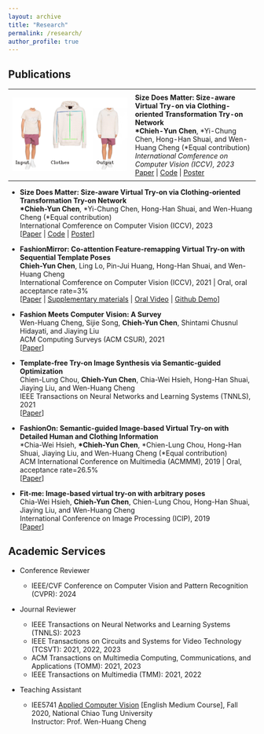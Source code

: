 ```yaml
---
layout: archive
title: "Research"
permalink: /research/
author_profile: true
---
```


## Publications

<table style="border: 0px width: 100%; border-collapse: collapse;">
  <tr>
    <td style="border: 0px solid black; padding: 8px;">
      <img src="https://github.com/ChiehYunChen/ChiehYunChen.github.io/blob/master/images/publications/human33_upper128_masked.gif" alt="COTTON-thumbnail" style="width:100%;">
    </td>
    <td style="border: 0px solid black; padding: 8px;"><strong>Size Does Matter: Size-aware Virtual Try-on via Clothing-oriented Transformation Try-on Network</strong>
    <br><strong>*Chieh-Yun Chen</strong>, *Yi-Chung Chen, Hong-Han Shuai, and Wen-Huang Cheng (*Equal contribution)
    <br> <em>International Comference on Computer Vision (ICCV), 2023 </em>
    <br> <a href="https://openaccess.thecvf.com/content/ICCV2023/papers/Chen_Size_Does_Matter_Size-aware_Virtual_Try-on_via_Clothing-oriented_Transformation_Try-on_ICCV_2023_paper.pdf" target="_blank">Paper</a> | 
      <a href="https://github.com/cotton6/COTTON-size-does-matter" target="_blank">Code</a> | 
      <a href="https://drive.google.com/file/d/1Q0akJasw3Z3O-4YECa-4GkUs-A-pv9pr/view?usp=sharing" target="_blank">Poster</a>
    </td>
  </tr>
</table>


- **Size Does Matter: Size-aware Virtual Try-on via Clothing-oriented Transformation Try-on Network** 
<br> **\*Chieh-Yun Chen**, \*Yi-Chung Chen, Hong-Han Shuai, and Wen-Huang Cheng (\*Equal contribution)
<br> International Comference on Computer Vision (ICCV), 2023
<br> [[Paper](https://openaccess.thecvf.com/content/ICCV2023/papers/Chen_Size_Does_Matter_Size-aware_Virtual_Try-on_via_Clothing-oriented_Transformation_Try-on_ICCV_2023_paper.pdf) 
\| [Code](https://github.com/cotton6/COTTON-size-does-matter)
\| [Poster](https://drive.google.com/file/d/1Q0akJasw3Z3O-4YECa-4GkUs-A-pv9pr/view?usp=sharing)]


- **FashionMirror: Co-attention Feature-remapping Virtual Try-on with Sequential Template Poses** 
<br> **Chieh-Yun Chen**, Ling Lo, Pin-Jui Huang, Hong-Han Shuai, and Wen-Huang Cheng
<br> International Comference on Computer Vision (ICCV), 2021 | Oral, oral acceptance rate=3%
<br> [[Paper](https://openaccess.thecvf.com/content/ICCV2021/papers/Chen_FashionMirror_Co-Attention_Feature-Remapping_Virtual_Try-On_With_Sequential_Template_Poses_ICCV_2021_paper.pdf) 
\| [Supplementary materials](https://openaccess.thecvf.com/content/ICCV2021/supplemental/Chen_FashionMirror_Co-Attention_Feature-Remapping_ICCV_2021_supplemental.pdf) 
\| [Oral Video](https://youtu.be/1qPQWZmUbow) 
\| [Github Demo](https://github.com/FashionMirror/FashionMirror)]

- **Fashion Meets Computer Vision: A Survey** 
<br> Wen-Huang Cheng, Sijie Song, **Chieh-Yun Chen**, Shintami Chusnul Hidayati, and Jiaying Liu
<br> ACM Computing Surveys (ACM CSUR), 2021 
<br> [[Paper](https://dl.acm.org/doi/pdf/10.1145/3447239)] 

- **Template-free Try-on Image Synthesis via Semantic-guided Optimization** 
<br> Chien-Lung Chou, **Chieh-Yun Chen**, Chia-Wei Hsieh, Hong-Han Shuai, Jiaying Liu, and Wen-Huang Cheng
<br> IEEE Transactions on Neural Networks and Learning Systems (TNNLS), 2021 
<br> [[Paper](https://arxiv.org/pdf/2102.03503.pdf)]

- **FashionOn: Semantic-guided Image-based Virtual Try-on with Detailed Human and Clothing Information** 
<br> \*Chia-Wei Hsieh, **\*Chieh-Yun Chen**, \*Chien-Lung Chou, Hong-Han Shuai, Jiaying Liu, and Wen-Huang Cheng (*Equal contribution)
<br> ACM International Conference on Multimedia (ACMMM), 2019 | Oral, acceptance rate=26.5%
<br> [[Paper](http://39.96.165.147/Pub%20Files/2019/hcw_mm19.pdf)]

- **Fit-me: Image-based virtual try-on with arbitrary poses** 
<br> Chia-Wei Hsieh, **Chieh-Yun Chen**, Chien-Lung Chou, Hong-Han Shuai, Jiaying Liu, and Wen-Huang Cheng
<br> International Conference on Image Processing (ICIP), 2019 
<br> [[Paper](https://ieeexplore.ieee.org/document/8803681)]


## Academic Services

- Conference Reviewer
  * IEEE/CVF Conference on Computer Vision and Pattern Recognition (CVPR): 2024

- Journal Reviewer
  * IEEE Transactions on Neural Networks and Learning Systems (TNNLS): 2023
  * IEEE Transactions on Circuits and Systems for Video Technology (TCSVT): 2021, 2022, 2023
  * ACM Transactions on Multimedia Computing, Communications, and Applications (TOMM): 2021, 2023
  * IEEE Transactions on Multimedia (TMM): 2021, 2022


- Teaching Assistant
  * IEE5741 [Applied Computer Vision](https://timetable.nycu.edu.tw/?r=main/crsoutline&Acy=110&Sem=1&CrsNo=5043&lang=zh-tw) [English Medium Course], Fall 2020, National Chiao Tung University
<br> Instructor: Prof. Wen-Huang Cheng
